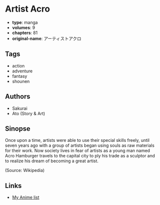 # Artist Acro

-   **type**: manga
-   **volumes**: 9
-   **chapters**: 81
-   **original-name**: アーティストアクロ

## Tags

-   action
-   adventure
-   fantasy
-   shounen

## Authors

-   Sakurai
-   Ato (Story & Art)

## Sinopse

Once upon a time, artists were able to use their special skills freely, until seven years ago with a group of artists began using souls as raw materials for their work. Now society lives in fear of artists as a young man named Acro Hamburger travels to the capital city to ply his trade as a sculptor and to realize his dream of becoming a great artist.

(Source: Wikipedia)

## Links

-   [My Anime list](https://myanimelist.net/manga/13084/Artist_Acro)
